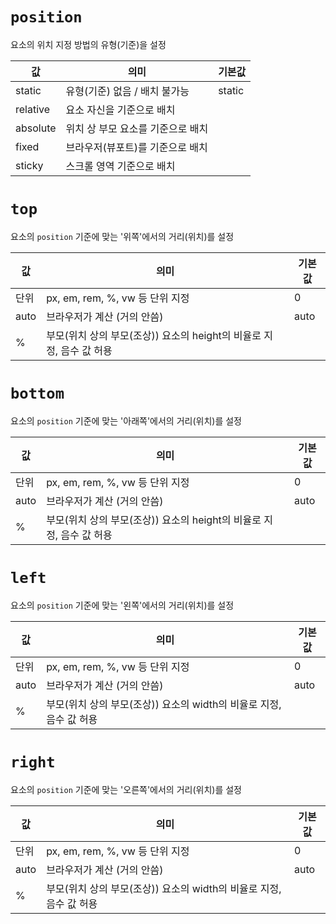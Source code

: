 # `position`

요소의 위치 지정 방법의 유형(기준)을 설정

| 값       | 의미                              | 기본값 |
| -------- | --------------------------------- | ------ |
| static   | 유형(기준) 없음 / 배치 불가능     | static |
| relative | 요소 자신을 기준으로 배치         |        |
| absolute | 위치 상 부모 요소를 기준으로 배치 |        |
| fixed    | 브라우저(뷰포트)를 기준으로 배치  |        |
| sticky   | 스크롤 영역 기준으로 배치         |        |

# `top`

요소의 `position` 기준에 맞는 '위쪽'에서의 거리(위치)를 설정

| 값   | 의미                                                                 | 기본값 |
| ---- | -------------------------------------------------------------------- | ------ |
| 단위 | px, em, rem, %, vw 등 단위 지정                                      | 0      |
| auto | 브라우저가 계산 (거의 안씀)                                          | auto   |
| %    | 부모(위치 상의 부모(조상)) 요소의 height의 비율로 지정, 음수 값 허용 |        |

# `bottom`

요소의 `position` 기준에 맞는 '아래쪽'에서의 거리(위치)를 설정

| 값   | 의미                                                                 | 기본값 |
| ---- | -------------------------------------------------------------------- | ------ |
| 단위 | px, em, rem, %, vw 등 단위 지정                                      | 0      |
| auto | 브라우저가 계산 (거의 안씀)                                          | auto   |
| %    | 부모(위치 상의 부모(조상)) 요소의 height의 비율로 지정, 음수 값 허용 |        |

# `left`

요소의 `position` 기준에 맞는 '왼쪽'에서의 거리(위치)를 설정

| 값   | 의미                                                                | 기본값 |
| ---- | ------------------------------------------------------------------- | ------ |
| 단위 | px, em, rem, %, vw 등 단위 지정                                     | 0      |
| auto | 브라우저가 계산 (거의 안씀)                                         | auto   |
| %    | 부모(위치 상의 부모(조상)) 요소의 width의 비율로 지정, 음수 값 허용 |        |

# `right`

요소의 `position` 기준에 맞는 '오른쪽'에서의 거리(위치)를 설정

| 값   | 의미                                                                | 기본값 |
| ---- | ------------------------------------------------------------------- | ------ |
| 단위 | px, em, rem, %, vw 등 단위 지정                                     | 0      |
| auto | 브라우저가 계산 (거의 안씀)                                         | auto   |
| %    | 부모(위치 상의 부모(조상)) 요소의 width의 비율로 지정, 음수 값 허용 |        |
